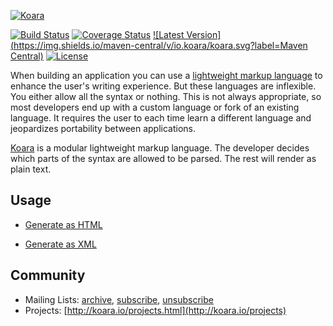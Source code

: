 <!-- HEADER -->
[![Koara](http://www.koara.io/logo.png)](http://www.koara.io)

[![Build Status](https://img.shields.io/travis/koara/koara-java.svg)](https://travis-ci.org/koara/koara-java)
[![Coverage Status](https://img.shields.io/coveralls/koara/koara-java.svg)](https://coveralls.io/github/koara/koara-java?branch=master)
[![Latest Version](https://img.shields.io/maven-central/v/io.koara/koara.svg?label=Maven Central)](http://search.maven.org/#search%7Cga%7C1%7Ckoara)
[![License](https://img.shields.io/badge/License-Apache%202.0-blue.svg)](https://github.com/koara/koara-java/blob/master/LICENSE)
<!-- HEADER:END -->

When building an application you can use a [lightweight markup language](https://en.wikipedia.org/wiki/Lightweight_markup_language) to enhance the user's writing experience. But these languages are inflexible. You either allow all the syntax or nothing. 
This is not always appropriate, so most developers end up with a custom language or fork of an existing language. It requires the user to 
each time learn a different language and jeopardizes portability between applications.</p>

[Koara](http://www.koara.io) is a modular lightweight markup language. The developer decides which parts of the syntax are 
allowed to be parsed. The rest will render as plain text.

## Usage
- [Generate as HTML](http://www.github.com/koara/koara-java/koara-html5)

- [Generate as XML](http://www.github.com/koara/koara-java/koara-xml)

<!-- FOOTER -->
## Community
- Mailing Lists: [archive](http://groups.google.com/group/koara-users/topics), [subscribe](mailto:koara-users+subscribe@googlegroups.com), [unsubscribe](mailto:koara-users+unsubscribe@googlegroups.com)
- Projects: [http://koara.io/projects.html](http://koara.io/projects)
<!-- FOOTER:END -->

